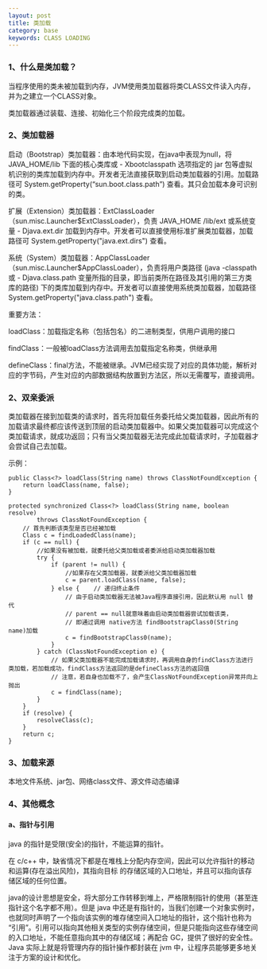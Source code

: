 ```yaml
---
layout: post
title: 类加载
category: base
keywords: CLASS LOADING
---
```


### 1、什么是类加载？

当程序使用的类未被加载到内存，JVM使用类加载器将类CLASS文件读入内存，并为之建立一个CLASS对象。

类加载器通过装载、连接、初始化三个阶段完成类的加载。

### 2、类加载器

启动（Bootstrap）类加载器：由本地代码实现，在java中表现为null，将 JAVA_HOME/lib 下面的核心类库或 - Xbootclasspath 选项指定的 jar 包等虚拟机识别的类库加载到内存中。开发者无法直接获取到启动类加载器的引用。加载路径可 System.getProperty(“sun.boot.class.path”) 查看。其只会加载本身可识别的类。

扩展（Extension）类加载器：ExtClassLoader（sun.misc.Launcher$ExtClassLoader），负责 JAVA_HOME /lib/ext 或系统变量 - Djava.ext.dir 加载到内存中。开发者可以直接使用标准扩展类加载器，加载路径可 System.getProperty("java.ext.dirs") 查看。

系统（System）类加载器：AppClassLoader（sun.misc.Launcher$AppClassLoader），负责将用户类路径 (java -classpath 或 - Djava.class.path 变量所指的目录，即当前类所在路径及其引用的第三方类库的路径) 下的类库加载到内存中。开发者可以直接使用系统类加载器，加载路径 System.getProperty("java.class.path") 查看。

重要方法：

loadClass：加载指定名称（包括包名）的二进制类型，供用户调用的接口

findClass：一般被loadClass方法调用去加载指定名称类，供继承用 

defineClass：final方法，不能被继承。JVM已经实现了对应的具体功能，解析对应的字节码，产生对应的内部数据结构放置到方法区，所以无需覆写，直接调用。



### 2、双亲委派

类加载器在接到加载类的请求时，首先将加载任务委托给父类加载器，因此所有的加载请求最终都应该传送到顶层的启动类加载器中。如果父类加载器可以完成这个类加载请求，就成功返回；只有当父类加载器无法完成此加载请求时，子加载器才会尝试自己去加载。

示例：

    public Class<?> loadClass(String name) throws ClassNotFoundException {  
        return loadClass(name, false);  
    }  
      
    protected synchronized Class<?> loadClass(String name, boolean resolve)  
            throws ClassNotFoundException {  
        // 首先判断该类型是否已经被加载  
        Class c = findLoadedClass(name);  
        if (c == null) {  
            //如果没有被加载，就委托给父类加载或者委派给启动类加载器加载  
            try {  
                if (parent != null) {  
                    //如果存在父类加载器，就委派给父类加载器加载  
                    c = parent.loadClass(name, false);  
                } else {    // 递归终止条件
                    // 由于启动类加载器无法被Java程序直接引用，因此默认用 null 替代
                    // parent == null就意味着由启动类加载器尝试加载该类，  
                    // 即通过调用 native方法 findBootstrapClass0(String name)加载  
                    c = findBootstrapClass0(name);  
                }  
            } catch (ClassNotFoundException e) {  
                // 如果父类加载器不能完成加载请求时，再调用自身的findClass方法进行类加载，若加载成功，findClass方法返回的是defineClass方法的返回值
                // 注意，若自身也加载不了，会产生ClassNotFoundException异常并向上抛出
                c = findClass(name);  
            }  
        }  
        if (resolve) {  
            resolveClass(c);  
        }  
        return c;  
    }  
### 3、加载来源

本地文件系统、jar包、网络class文件、源文件动态编译

### 4、其他概念

#### a、指针与引用

java 的指针是受限(安全)的指针，不能运算的指针。

在 c/c++ 中，缺省情况下都是在堆栈上分配内存空间，因此可以允许指针的移动和运算(存在溢出风险)，其指向目标 的存储区域的入口地址，并且可以指向该存储区域的任何位置。

java的设计思想是安全，将大部分工作转移到堆上，严格限制指针的使用（甚至连指针这个名字都不用）。但是 java 中还是有指针的，当我们创建一个对象实例时，也就同时声明了一个指向该实例的堆存储空间入口地址的指针，这个指针也称为 “引用”。引用可以指向其他相关类型的实例存储空间，但是只能指向这些存储空间的入口地址，不能任意指向其中的存储区域；再配合 GC，提供了很好的安全性。Java 实际上就是将管理内存的指针操作都封装在 jvm 中，让程序员能够更多地关注于方案的设计和优化。

